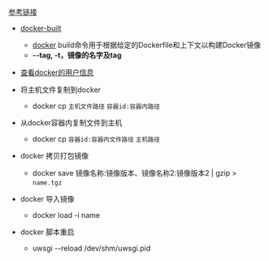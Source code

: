 [参考链接](https://blog.csdn.net/weixin_43702146/article/details/120701988?spm=1001.2101.3001.6661.1&utm_medium=distribute.pc_relevant_t0.none-task-blog-2%7Edefault%7ECTRLIST%7Edefault-1-120701988-blog-125084872.pc_relevant_multi_platform_whitelistv1&depth_1-utm_source=distribute.pc_relevant_t0.none-task-blog-2%7Edefault%7ECTRLIST%7Edefault-1-120701988-blog-125084872.pc_relevant_multi_platform_whitelistv1&utm_relevant_index=1)





- [docker-built](https://blog.csdn.net/taiyangdao/article/details/71718805?ops_request_misc=%257B%2522request%255Fid%2522%253A%2522165690291116781685394246%2522%252C%2522scm%2522%253A%252220140713.130102334..%2522%257D&request_id=165690291116781685394246&biz_id=0&utm_medium=distribute.pc_search_result.none-task-blog-2~all~baidu_landing_v2~default-1-71718805-null-null.142^v30^pc_rank_34,185^v2^control&utm_term=docker+built+-t&spm=1018.2226.3001.4187)
  - [docker](https://so.csdn.net/so/search?q=docker&spm=1001.2101.3001.7020) build命令用于根据给定的Dockerfile和上下文以构建Docker镜像
  - **--tag, -t，镜像的名字及tag**

- [查看docker的用户信息](https://www.cnblogs.com/yinguohai/p/13520005.html)

- 将主机文件复制到docker
  - docker cp `主机文件路径` `容器id:容器内路径 `
- 从docker容器内复制文件到主机

  - docker cp `容器id:容器内文件路径` `主机路径`

- docker 拷贝打包镜像
  - docker save 镜像名称:镜像版本、镜像名称2:镜像版本2  |  gzip >  `name.tgz`
- docker 导入镜像
  - docker load -i name  
- docker 脚本重启
  - uwsgi --reload /dev/shm/uwsgi.pid 